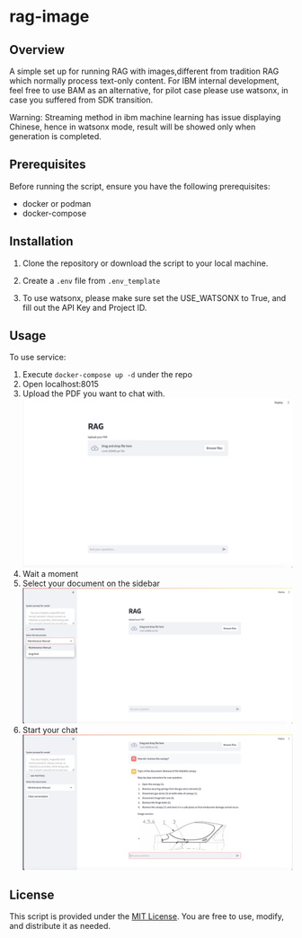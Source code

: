 # rag-image
## Overview

A simple set up for running RAG with images,different from tradition RAG which normally process text-only content. 
For IBM internal development, feel free to use BAM as an alternative, for pilot case please use watsonx, in case you suffered from SDK transition.

Warning: Streaming method in ibm machine learning has issue displaying Chinese, hence in watsonx mode, result will be showed only when generation is completed.

## Prerequisites

Before running the script, ensure you have the following prerequisites:

- docker or podman
- docker-compose

## Installation

1. Clone the repository or download the script to your local machine.

2. Create a `.env` file from `.env_template`

3. To use watsonx, please make sure set the USE_WATSONX to True, and fill out the API Key and Project ID.


## Usage

To use service:

1. Execute `docker-compose up -d` under the repo
2. Open localhost:8015
3. Upload the PDF you want to chat with. 
![./data/images/rag-upload-pdf.png](https://github.com/buckylee2019/rag-image/blob/main/data/images/rag-upload-pdf.png)
4. Wait a moment
5. Select your document on the sidebar
   ![Select on sideBar](https://github.com/buckylee2019/rag-image/blob/main/data/images/rag-sidebar.png)
6. Start your chat
   ![chat](https://github.com/buckylee2019/rag-image/blob/main/data/images/rag-chat.png)
## License

This script is provided under the [MIT License](LICENSE). You are free to use, modify, and distribute it as needed.